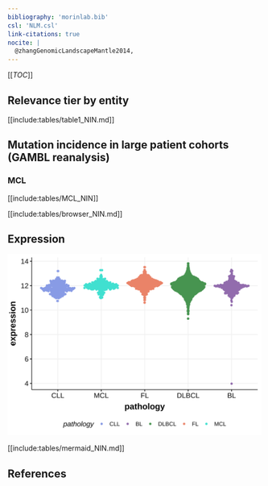 ```yaml
---
bibliography: 'morinlab.bib'
csl: 'NLM.csl'
link-citations: true
nocite: |
  @zhangGenomicLandscapeMantle2014, 
---
```

[[_TOC_]]


## Relevance tier by entity

[[include:tables/table1_NIN.md]]

## Mutation incidence in large patient cohorts (GAMBL reanalysis)

### MCL
[[include:tables/MCL_NIN]]

<!---
## Mutation pattern and selective pressure estimates

-->



[[include:tables/browser_NIN.md]]

## Expression
![](images/gene_expression/NIN_by_pathology.svg)
<!-- ORIGIN: zhangGenomicLandscapeMantle2014 -->
<!-- MCL: zhangGenomicLandscapeMantle2014 -->

[[include:tables/mermaid_NIN.md]]

## References


